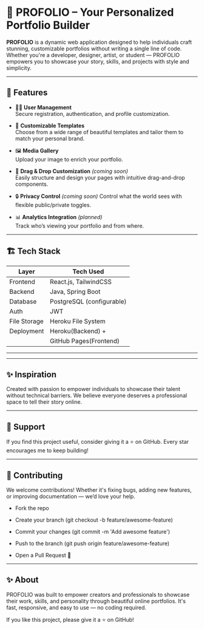 # 🌟 PROFOLIO – Your Personalized Portfolio Builder

**PROFOLIO** is a dynamic web application designed to help individuals craft stunning, customizable portfolios without writing a single line of code. Whether you're a developer, designer, artist, or student — PROFOLIO empowers you to showcase your story, skills, and projects with style and simplicity.

---

## 🚀 Features

- 🧑‍💼 **User Management**  
  Secure registration, authentication, and profile customization.

- 🎨 **Customizable Templates**  
  Choose from a wide range of beautiful templates and tailor them to match your personal brand.

- 🖼️ **Media Gallery**  
  Upload your image to enrich your portfolio.

- 🧩 **Drag & Drop Customization** *(coming soon)*  
  Easily structure and design your pages with intuitive drag-and-drop components.

- 🔒 **Privacy Control** *(coming soon)* 
  Control what the world sees with flexible public/private toggles.

- 📊 **Analytics Integration** *(planned)*  
  Track who’s viewing your portfolio and from where.

---

## 🏗️ Tech Stack

| Layer        | Tech Used                         |
|--------------|-----------------------------------|
| Frontend     | React.js, TailwindCSS             |
| Backend      | Java, Spring Boot                 |
| Database     | PostgreSQL (configurable)         |
| Auth         | JWT                               |
| File Storage | Heroku File System                |
| Deployment   | Heroku(Backend) +                 |
|              | GitHub Pages(Frontend)            |
----------------------------------------------------

---

## ✨ Inspiration
Created with passion to empower individuals to showcase their talent without technical barriers. We believe everyone deserves a professional space to tell their story online.

---

## 🙌 Support
If you find this project useful, consider giving it a ⭐ on GitHub. Every star encourages me to keep building!

---

## 🤝 Contributing
We welcome contributions!
Whether it's fixing bugs, adding new features, or improving documentation — we’d love your help.

- Fork the repo

- Create your branch (git checkout -b feature/awesome-feature)

- Commit your changes (git commit -m 'Add awesome feature')

- Push to the branch (git push origin feature/awesome-feature)

- Open a Pull Request 🎉

---

## ✨ About
PROFOLIO was built to empower creators and professionals to showcase their work, skills, and personality through beautiful online portfolios. It's fast, responsive, and easy to use — no coding required.

If you like this project, please give it a ⭐ on GitHub!






